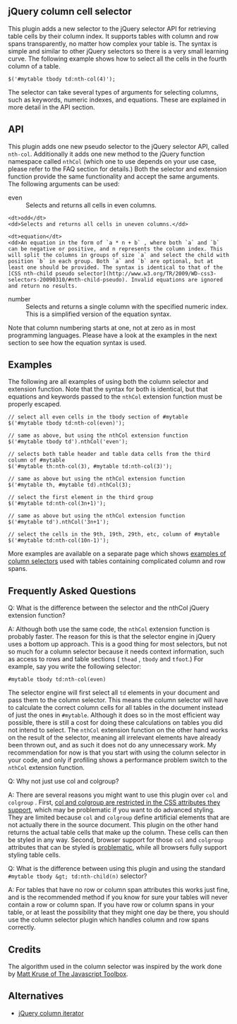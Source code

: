 ## jQuery column cell selector

This plugin adds a new selector to the jQuery selector API for retrieving table cells by their column index. It supports tables with column and row spans transparently, no matter how complex your table is. The syntax is simple and similar to other jQuery selectors so there is a very small learning curve. The following example shows how to select all the cells in the fourth column of a table.

    $('#mytable tbody td:nth-col(4)');

The selector can take several types of arguments for selecting columns, such as keywords, numeric indexes, and equations. These are explained in more detail in the API section.

## API

This plugin adds one new pseudo selector to the jQuery selector API, called `nth-col`. Additionally it adds one new method to the jQuery function namespace called `nthCol` (which one to use depends on your use case, please refer to the FAQ section for details.) Both the selector and extension function provide the same functionality and accept the same arguments. The following arguments can be used:

<dl>
    <dt>even</dt>
    <dd>Selects and returns all cells in even columns.</dd>
    
    <dt>odd</dt>
    <dd>Selects and returns all cells in uneven columns.</dd>
    
    <dt>equation</dt>
    <dd>An equation in the form of `a * n + b` , where both `a` and `b` can be negative or positive, and n represents the column index. This will split the columns in groups of size `a` and select the child with position `b` in each group. Both `a` and `b` are optional, but at least one should be provided. The syntax is identical to that of the [CSS nth-child pseudo selector](http://www.w3.org/TR/2009/WD-css3-selectors-20090310/#nth-child-pseudo). Invalid equations are ignored and return no results.
</dd>
    <dt>number</dt>
    <dd>Selects and returns a single column with the specified numeric index. This is a simplified version of the equation syntax.</dd>
</dl>

Note that column numbering starts at one, not at zero as in most programming languages. Please have a look at the examples in the next section to see how the equation syntax is used.

## Examples

The following are all examples of using both the column selector and extension function. Note that the syntax for both is identical, but that equations and keywords passed to the `nthCol` extension function must be properly escaped.

    // select all even cells in the tbody section of #mytable
    $('#mytable tbody td:nth-col(even)');
    
    // same as above, but using the nthCol extension function
    $('#mytable tbody td').nthCol('even');
    
    // selects both table header and table data cells from the third column of #mytable
    $('#mytable th:nth-col(3), #mytable td:nth-col(3)');
    
    // same as above but using the nthCol extension function
    $('#mytable th, #mytable td).nthCol(3);
    
    // select the first element in the third group
    $('#mytable td:nth-col(3n+1)');
    
    // same as above but using the nthCol extension function
    $('#mytable td').nthCol('3n+1');
    
    // select the cells in the 9th, 19th, 29th, etc, column of #mytable
    $('#mytable td:nth-col(10n-1)');

More examples are available on a separate page which shows [examples of column selectors](examples/column-selectors.html) used with tables containing complicated column and row spans.

## Frequently Asked Questions

Q: What is the difference between the selector and the nthCol jQuery extension function?

A: Although both use the same code, the `nthCol` extension function is probably faster. The reason for this is that the selector engine in jQuery uses a bottom up approach. This is a good thing for most selectors, but not so much for a column selector because it needs context information, such as access to rows and table sections ( `thead` , `tbody` and `tfoot`.) For example, say you write the following selector:

    #mytable tbody td:nth-col(even)

The selector engine will first select all `td` elements in your document and pass them to the column selector. This means the column selector will have to calculate the correct column cells for all tables in the document instead of just the ones in `#mytable`. Although it does so in the most efficient way possible, there is still a cost for doing these calculations on tables you did not intend to select. The `nthCol` extension function on the other hand works on the result of the selector, meaning all irrelevant elements have already been thrown out, and as such it does not do any unnecessary work. My recommendation for now is that you start with using the column selector in your code, and only if profiling shows a performance problem switch to the `nthCol` extension function.

Q: Why not just use col and colgroup?

A: There are several reasons you might want to use this plugin over `col` and `colgroup` . First, [col and colgroup are restricted in the CSS attributes they support](http://www.w3.org/TR/CSS21/tables.html#columns), which may be problematic if you want to do advanced styling. They are limited because `col` and `colgroup` define artificial elements that are not actually there in the source document. This plugin on the other hand returns the actual table cells that make up the column. These cells can then be styled in any way. Second, browser support for those `col` and `colgroup` attributes that can be styled is [problematic](http://www.quirksmode.org/css/columns.html), while all browsers fully support styling table cells.

Q: What is the difference between using this plugin and using the standard `#mytable tbody &gt; td:nth-child(n)` selector?

A: For tables that have no row or column span attributes this works just fine, and is the recommended method if you know for sure your tables will never contain a row or column span. If you have row or column spans in your table, or at least the possibility that they might one day be there, you should use the column selector plugin which handles column and row spans correctly.

## Credits

The algorithm used in the column selector was inspired by the work done by [Matt Kruse of The Javascript Toolbox](http://www.javascripttoolbox.com/).

## Alternatives
* [jQuery column iterator](http://slackers.se/2009/jquery-column-iterator-plugin/)